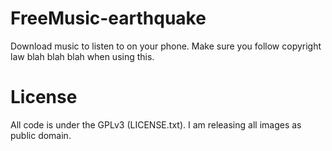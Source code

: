 # FreeMusic-earthquake
Download music to listen to on your phone. Make sure you follow copyright law blah blah blah when using this.

# License
All code is under the GPLv3 (LICENSE.txt).
I am releasing all images as public domain.
